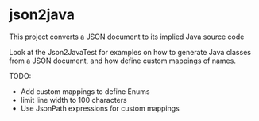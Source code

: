 # json2java

This project converts a JSON document to its implied Java source code

Look at the Json2JavaTest for examples on how to generate Java classes from a JSON document, and how define custom mappings of names.

TODO:
 * Add custom mappings to define Enums
 * limit line width to 100 characters
 * Use JsonPath expressions for custom mappings
